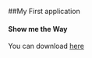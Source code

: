 ##My First application

#### Show me the Way
<p> You can download <a href="https://play.google.com/store/apps/details?id=com.billiard.yeongjinoh.showmetheway">here</a></p>

